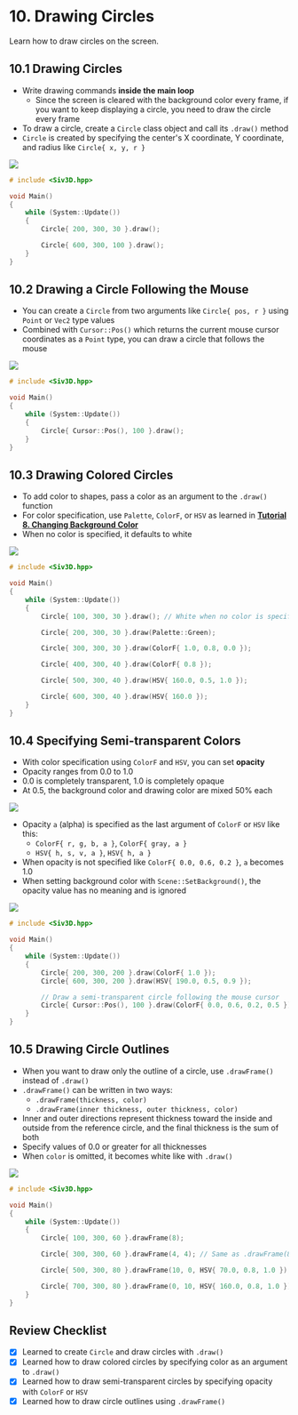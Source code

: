 # 10. Drawing Circles
Learn how to draw circles on the screen.

## 10.1 Drawing Circles
- Write drawing commands **inside the main loop**
	- Since the screen is cleared with the background color every frame, if you want to keep displaying a circle, you need to draw the circle every frame
- To draw a circle, create a `Circle` class object and call its `.draw()` method
- `Circle` is created by specifying the center's X coordinate, Y coordinate, and radius like `Circle{ x, y, r }`

![](https://raw.githubusercontent.com/Siv3D/siv3d.site.resource/main/2025/tutorial/circle/1.png)

```cpp title="Drawing Circles"
# include <Siv3D.hpp>

void Main()
{
	while (System::Update())
	{
		Circle{ 200, 300, 30 }.draw();

		Circle{ 600, 300, 100 }.draw();
	}
}
```


## 10.2 Drawing a Circle Following the Mouse
- You can create a `Circle` from two arguments like `Circle{ pos, r }` using `Point` or `Vec2` type values
- Combined with `Cursor::Pos()` which returns the current mouse cursor coordinates as a `Point` type, you can draw a circle that follows the mouse

![](https://raw.githubusercontent.com/Siv3D/siv3d.site.resource/main/2025/tutorial/circle/2.png)

```cpp title="Drawing a Circle Following the Mouse"
# include <Siv3D.hpp>

void Main()
{
	while (System::Update())
	{
		Circle{ Cursor::Pos(), 100 }.draw();
	}
}
```


## 10.3 Drawing Colored Circles
- To add color to shapes, pass a color as an argument to the `.draw()` function
- For color specification, use `Palette`, `ColorF`, or `HSV` as learned in [**Tutorial 8. Changing Background Color**](./background.md)
- When no color is specified, it defaults to white

![](https://raw.githubusercontent.com/Siv3D/siv3d.site.resource/main/2025/tutorial/circle/3.png)

```cpp title="Drawing Colored Circles"
# include <Siv3D.hpp>

void Main()
{
	while (System::Update())
	{
		Circle{ 100, 300, 30 }.draw(); // White when no color is specified

		Circle{ 200, 300, 30 }.draw(Palette::Green);

		Circle{ 300, 300, 30 }.draw(ColorF{ 1.0, 0.8, 0.0 });

		Circle{ 400, 300, 40 }.draw(ColorF{ 0.8 });

		Circle{ 500, 300, 40 }.draw(HSV{ 160.0, 0.5, 1.0 });

		Circle{ 600, 300, 40 }.draw(HSV{ 160.0 });
	}
}
```


## 10.4 Specifying Semi-transparent Colors
- With color specification using `ColorF` and `HSV`, you can set **opacity**
- Opacity ranges from 0.0 to 1.0
- 0.0 is completely transparent, 1.0 is completely opaque
- At 0.5, the background color and drawing color are mixed 50% each

![](https://raw.githubusercontent.com/Siv3D/siv3d.site.resource/main/2025/tutorial/circle/alpha.png)

- Opacity `a` (alpha) is specified as the last argument of `ColorF` or `HSV` like this:
	- `ColorF{ r, g, b, a }`, `ColorF{ gray, a }`
	- `HSV{ h, s, v, a }`, `HSV{ h, a }`
- When opacity is not specified like `ColorF{ 0.0, 0.6, 0.2 }`, `a` becomes 1.0
- When setting background color with `Scene::SetBackground()`, the opacity value has no meaning and is ignored

![](https://raw.githubusercontent.com/Siv3D/siv3d.site.resource/main/2025/tutorial/circle/4.png)

```cpp title="Drawing Semi-transparent Circles" hl_lines="11"
# include <Siv3D.hpp>

void Main()
{
	while (System::Update())
	{
		Circle{ 200, 300, 200 }.draw(ColorF{ 1.0 });
		Circle{ 600, 300, 200 }.draw(HSV{ 190.0, 0.5, 0.9 });

		// Draw a semi-transparent circle following the mouse cursor
		Circle{ Cursor::Pos(), 100 }.draw(ColorF{ 0.0, 0.6, 0.2, 0.5 });
	}
}
```


## 10.5 Drawing Circle Outlines
- When you want to draw only the outline of a circle, use `.drawFrame()` instead of `.draw()`
- `.drawFrame()` can be written in two ways:
	- `.drawFrame(thickness, color)`
	- `.drawFrame(inner thickness, outer thickness, color)`
- Inner and outer directions represent thickness toward the inside and outside from the reference circle, and the final thickness is the sum of both
- Specify values of 0.0 or greater for all thicknesses
- When `color` is omitted, it becomes white like with `.draw()`

![](https://raw.githubusercontent.com/Siv3D/siv3d.site.resource/main/2025/tutorial/circle/5.png)

```cpp title="Drawing Circle Outlines"
# include <Siv3D.hpp>

void Main()
{
	while (System::Update())
	{
		Circle{ 100, 300, 60 }.drawFrame(8);

		Circle{ 300, 300, 60 }.drawFrame(4, 4); // Same as .drawFrame(8)

		Circle{ 500, 300, 80 }.drawFrame(10, 0, HSV{ 70.0, 0.8, 1.0 });

		Circle{ 700, 300, 80 }.drawFrame(0, 10, HSV{ 160.0, 0.8, 1.0 });
	}
}
```


## Review Checklist
- [x] Learned to create `Circle` and draw circles with `.draw()`
- [x] Learned how to draw colored circles by specifying color as an argument to `.draw()`
- [x] Learned how to draw semi-transparent circles by specifying opacity with `ColorF` or `HSV`
- [x] Learned how to draw circle outlines using `.drawFrame()`